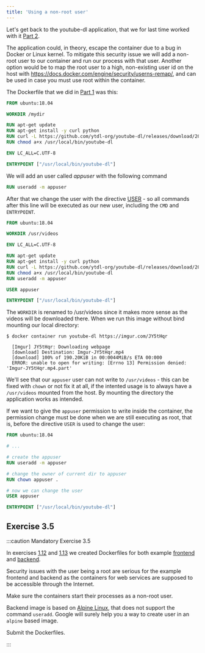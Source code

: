 ```yaml
---
title: 'Using a non-root user'
---
```


Let's get back to the youtube-dl application, that we for last time worked with it [Part 2](http://localhost:8000/part-2/1-migrating-to-docker-compose#volumes-in-docker-compose).

The application could, in theory, escape the container due to a bug in Docker or Linux kernel. To mitigate this security issue we will add a non-root user to our container and run our process with that user. Another option would be to map the root user to a high, non-existing user id on the host with https://docs.docker.com/engine/security/userns-remap/, and can be used in case you must use root within the container.

The Dockerfile that we did in [Part 1](/part-1/section-4) was this:

```dockerfile
FROM ubuntu:18.04

WORKDIR /mydir

RUN apt-get update
RUN apt-get install -y curl python
RUN curl -L https://github.com/ytdl-org/youtube-dl/releases/download/2021.12.17/youtube-dl -o /usr/local/bin/youtube-dl
RUN chmod a+x /usr/local/bin/youtube-dl

ENV LC_ALL=C.UTF-8

ENTRYPOINT ["/usr/local/bin/youtube-dl"]
```

We will add an user called _appuser_ with the following command

```dockerfile
RUN useradd -m appuser
```

After that we change the user with the directive [USER](https://docs.docker.com/engine/reference/builder/#user) - so all commands after this line will be executed as our new user, including the `CMD` and `ENTRYPOINT`.

```dockerfile
FROM ubuntu:18.04

WORKDIR /usr/videos

ENV LC_ALL=C.UTF-8

RUN apt-get update
RUN apt-get install -y curl python
RUN curl -L https://github.com/ytdl-org/youtube-dl/releases/download/2021.12.17/youtube-dl -o /usr/local/bin/youtube-dl
RUN chmod a+x /usr/local/bin/youtube-dl
RUN useradd -m appuser

USER appuser

ENTRYPOINT ["/usr/local/bin/youtube-dl"]
```

The `WORKDIR` is renamed to /usr/videos since it makes more sense as the videos will be downloaded there. When we run this image without bind mounting our local directory:

```console
$ docker container run youtube-dl https://imgur.com/JY5tHqr

  [Imgur] JY5tHqr: Downloading webpage
  [download] Destination: Imgur-JY5tHqr.mp4
  [download] 100% of 190.20KiB in 00:0044MiB/s ETA 00:000
  ERROR: unable to open for writing: [Errno 13] Permission denied: 'Imgur-JY5tHqr.mp4.part'
```

We'll see that our `appuser` user can not write to `/usr/videos` - this can be fixed with `chown` or not fix it at all, if the intented usage is to always have a `/usr/videos` mounted from the host. By mounting the directory the application works as intended.

If we want to give the  `appuser` permission to write inside the container, the permission change must be done when we are still executing as root, that is, before the directive `USER` is used to change the user:

```dockerfile
FROM ubuntu:18.04

# ...

# create the appuser
RUN useradd -m appuser

# change the owner of current dir to appuser
RUN chown appuser .

# now we can change the user
USER appuser

ENTRYPOINT ["/usr/local/bin/youtube-dl"]
```

## Exercise 3.5

:::caution Mandatory Exercise 3.5

  In exercises [1.12](/part-1/section-6#exercises-111-114) and [1.13](/part-1/section-6#exercises-111-114) we created Dockerfiles for both example [frontend](https://github.com/docker-hy/material-applications/tree/main/example-frontend) and [backend](https://github.com/docker-hy/material-applications/tree/main/example-backend).

  Security issues with the user being a root are serious for the example frontend and backend as the containers for web services are supposed to be accessible through the Internet.

  Make sure the containers start their processes as a non-root user.

  Backend image is based on [Alpine Linux](https://www.alpinelinux.org/), that does not support the command `useradd`. Google will surely help you a way to create user in an `alpine` based image.

  Submit the Dockerfiles.

:::

